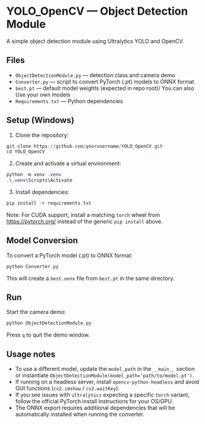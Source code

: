 # YOLO_OpenCV — Object Detection Module

A simple object detection module using Ultralytics YOLO and OpenCV.

## Files
- `ObjectDetectionModule.py` — detection class and camera demo
- `Converter.py` — script to convert PyTorch (.pt) models to ONNX format
- `best.pt` — default model weights (expected in repo root)/ You can also Use your own models
- `Requirements.txt` — Python dependencies

## Setup (Windows)

1. Clone the repository:
```powershell
git clone https://github.com/yourusername/YOLO_OpenCV.git
cd YOLO_OpenCV
```

2. Create and activate a virtual environment:
```powershell
python -m venv .venv
.\.venv\Scripts\Activate
```

3. Install dependencies:
```powershell
pip install -r requirements.txt
```
Note: For CUDA support, install a matching `torch` wheel from https://pytorch.org/ instead of the generic `pip install` above.

## Model Conversion
To convert a PyTorch model (.pt) to ONNX format:
```powershell
python Converter.py
```
This will create a `best.onnx` file from `best.pt` in the same directory.

## Run
Start the camera demo:
```powershell
python ObjectDetectionModule.py
```
Press `q` to quit the demo window.

## Usage notes
- To use a different model, update the `model_path` in the `__main__` section or instantiate `ObjectDetectionModule(model_path='path/to/model.pt')`.
- If running on a headless server, install `opencv-python-headless` and avoid GUI functions (`cv2.imshow` / `cv2.waitKey`).
- If you see issues with `ultralytics` expecting a specific `torch` variant, follow the official PyTorch install instructions for your OS/GPU.
- The ONNX export requires additional dependencies that will be automatically installed when running the converter.